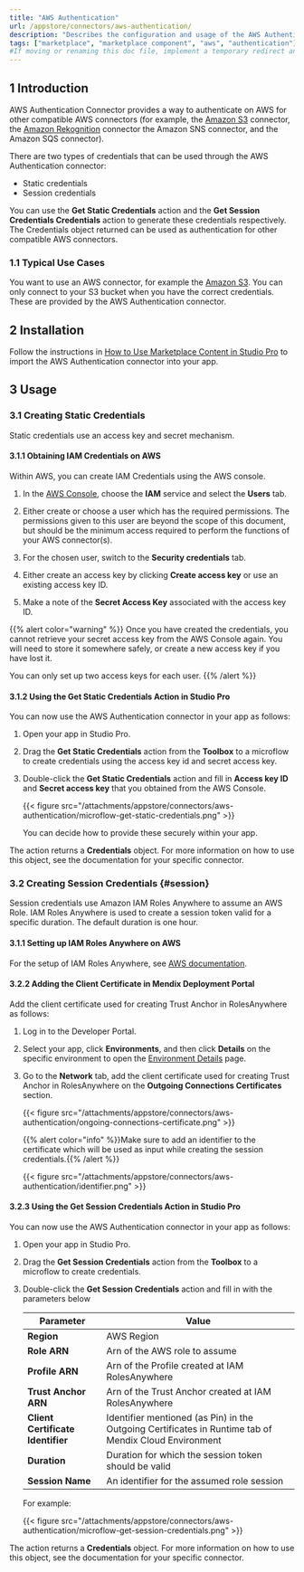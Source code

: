 ```yaml
---
title: "AWS Authentication"
url: /appstore/connectors/aws-authentication/
description: "Describes the configuration and usage of the AWS Authentication connector from the Mendix Marketplace. This is required to authenticate AWS connectors such as the Amazon S3 connector"
tags: ["marketplace", "marketplace component", "aws", "authentication"]
#If moving or renaming this doc file, implement a temporary redirect and let the respective team know they should update the URL in the product. See Mapping to Products for more details. 
---
```


## 1 Introduction

AWS Authentication Connector provides a way to authenticate on AWS for other compatible AWS connectors (for example, the [Amazon S3](/appstore/connectors/aws-s3-connector/) connector, the [Amazon Rekognition](new-url) connector the Amazon SNS connector, and the Amazon SQS connector).

There are two types of credentials that can be used through the AWS Authentication connector:

- Static credentials
- Session credentials

You can use the **Get Static Credentials** action and the **Get Session Credentials Credentials** action to generate these credentials respectively. The Credentials object returned can be used as authentication for other compatible AWS connectors.

### 1.1 Typical Use Cases

You want to use an AWS connector, for example the [Amazon S3](/appstore/connectors/aws-s3-connector/). You can only connect to your S3 bucket when you have the correct credentials. These are provided by the AWS Authentication connector.

## 2 Installation

Follow the instructions in [How to Use Marketplace Content in Studio Pro](/appstore/general/app-store-content/) to import the AWS Authentication connector into your app.

## 3 Usage

### 3.1 Creating Static Credentials

Static credentials use an access key and secret mechanism.

#### 3.1.1 Obtaining IAM Credentials on AWS

Within AWS, you can create IAM Credentials using the AWS console.

1. In the [AWS Console](https://console.aws.amazon.com/console/home), choose the **IAM** service and select the **Users** tab.

2. Either create or choose a user which has the required permissions. The permissions given to this user are beyond the scope of this document, but should be the minimum access required to perform the functions of your AWS connector(s).

3. For the chosen user, switch to the **Security credentials** tab.

4. Either create an access key by clicking **Create access key** or use an existing access key ID.

5. Make a note of the **Secret Access Key** associated with the access key ID.


{{% alert color="warning" %}}
Once you have created the credentials, you cannot retrieve your secret access key from the AWS Console again. You will need to store it somewhere safely, or create a new access key if you have lost it.

You can only set up two access keys for each user.
{{% /alert %}}

#### 3.1.2 Using the Get Static Credentials Action in Studio Pro

You can now use the AWS Authentication connector in your app as follows:

1. Open your app in Studio Pro.
2. Drag the **Get Static Credentials** action from the **Toolbox** to a microflow to create credentials using the access key id and secret access key.
3. Double-click the **Get Static Credentials** action and fill in **Access key ID** and **Secret access key** that you obtained from the AWS Console.

   {{< figure src="/attachments/appstore/connectors/aws-authentication/microflow-get-static-credentials.png" >}}

   You can decide how to provide these securely within your app.

The action returns a **Credentials** object. For more information on how to use this object, see the documentation for your specific connector.

### 3.2 Creating Session Credentials {#session}

Session credentials use Amazon IAM Roles Anywhere to assume an AWS Role.  IAM Roles Anywhere is used to create a session token valid for a specific duration. The default duration is one hour.

#### 3.1.1 Setting up IAM Roles Anywhere on AWS

For the setup of IAM Roles Anywhere, see [AWS documentation](https://docs.aws.amazon.com/rolesanywhere/latest/userguide/introduction.html).

#### 3.2.2  Adding the Client Certificate in Mendix Deployment Portal

Add the client certificate used for creating Trust Anchor in RolesAnywhere as follows:

1. Log in to the Developer Portal.

2. Select your app, click **Environments**, and then click **Details** on the specific environment to open the [Environment Details](/developerportal/deploy/environments-details/#network-tab) page.

3. Go to the **Network** tab, add the client certificate used for creating Trust Anchor in RolesAnywhere on the **Outgoing Connections Certificates** section.

   {{< figure src="/attachments/appstore/connectors/aws-authentication/ongoing-connections-certificate.png" >}}

   {{% alert color="info" %}}Make sure to add an identifier to the certificate which will be used as input while creating the session credentials.{{% /alert %}}

   {{< figure src="/attachments/appstore/connectors/aws-authentication/identifier.png" >}}

#### 3.2.3 Using the Get Session Credentials Action in Studio Pro

You can now use the AWS Authentication connector in your app as follows:

1. Open your app in Studio Pro.

2. Drag the **Get Session Credentials** action from the **Toolbox** to a microflow to create credentials.

3. Double-click the **Get Session Credentials** action and fill in with the parameters below

    | Parameter                         | Value                                                        |
    | --------------------------------- | ------------------------------------------------------------ |
    | **Region**                        | AWS Region                                                   |
    | **Role ARN**                      | Arn of the AWS role to assume                                |
    | **Profile ARN**                   | Arn of the Profile created at IAM RolesAnywhere              |
    | **Trust Anchor ARN**              | Arn of the Trust Anchor created at IAM RolesAnywhere         |
    | **Client Certificate Identifier** | Identifier mentioned (as Pin) in the Outgoing Certificates in Runtime tab of Mendix Cloud Environment |
    | **Duration**                      | Duration for which the session token should be valid         |
    | **Session Name**                  | An identifier for the assumed role session                   |

    For example:

    {{< figure src="/attachments/appstore/connectors/aws-authentication/microflow-get-session-credentials.png" >}}

The action returns a **Credentials** object. For more information on how to use this object, see the documentation for your specific connector.
